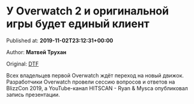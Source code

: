 
# У Overwatch 2 и оригинальной игры будет единый клиент

Published at: **2019-11-02T23:12:31+00:00**

Author: **Матвей Трухан**

Original: [DTF](https://dtf.ru/gameindustry/79225-u-overwatch-2-i-originalnoy-igry-budet-edinyy-klient)

Всех владельцев первой Overwatch ждёт переход на новый движок.
Разработчики Overwatch провели сессию вопросов и ответов на BlizzCon 2019, а YouTube-канал HITSCAN - Ryan & Mysca опубликовал запись презентации.
